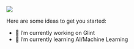 ![](https://github-readme-stats.vercel.app/api?username=ariellephan&show_icons=true&count_private=true)

Here are some ideas to get you started:

- 🔭 I’m currently working on Glint
- 🌱 I’m currently learning AI/Machine Learning
